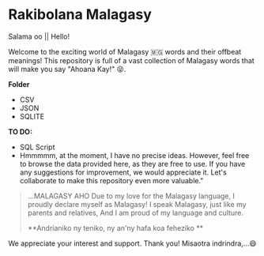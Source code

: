 # Rakibolana Malagasy

Salama oo || Hello!

Welcome to the exciting world of Malagasy 🇲🇬 words and their offbeat meanings! This repository is full of a vast collection of Malagasy words that will make you say "Ahoana Kay!" 😝.

**Folder**
-   CSV
-   JSON
-   SQLITE

**TO DO:**
-   SQL Script
-   Hmmmmm, at the moment, I have no precise ideas. However, feel free to browse the data provided here, as they are free to use. If you have any suggestions for improvement, we would appreciate it. Let's collaborate to make this repository even more valuable."


> ...MALAGASY AHO 
> Due to my love for the Malagasy language, 
> I proudly declare myself as Malagasy!
>  I speak Malagasy, just like my parents and relatives, 
>  And I am proud of my language and culture.
> 
> **Andrianiko ny teniko, ny an'ny hafa koa feheziko **

We appreciate your interest and support. Thank you! Misaotra indrindra,...😄

